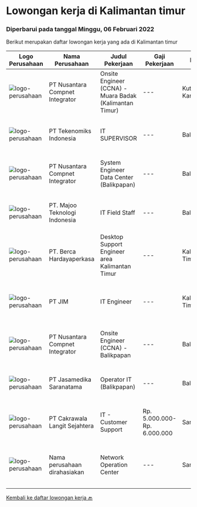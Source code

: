 
  # Lowongan kerja di Kalimantan timur

  ### Diperbarui pada tanggal Minggu, 06 Februari 2022

  Berikut merupakan daftar lowongan kerja yang ada di Kalimantan timur

  |Logo Perusahaan | Nama Perusahaan | Judul Pekerjaan | Gaji Pekerjaan | Lokasi | Deskripsi | Tanggal diunggah | Pranala |
  | -------------- | --------------- | --------------- | --------- | --------- | -------------- | ------- | ----------- |
  |![logo-perusahaan](https://image-service-cdn.seek.com.au/faf1379cb2f8ff5c87162dc20c60c0d2f63dba1c/ee4dce1061f3f616224767ad58cb2fc751b8d2dc)|PT Nusantara Compnet Integrator|Onsite Engineer (CCNA) - Muara Badak (Kalimantan Timur)|---|Kutai Kartanegara|Job Descriptions : Analyze customer needs Provide solutions and give recommendations to the customer according to their needs Preventive and...|Sabtu, 05 Februari 2022|https://www.jobstreet.co.id/id/job/onsite-engineer-ccna-muara-badak-kalimantan-timur-3764542?token=0~63e98592-991a-4446-88a6-17a38a04573b&sectionRank=1&jobId=jobstreet-id-job-3764542|
|![logo-perusahaan](https://image-service-cdn.seek.com.au/43fd691dd47d5702a8948f4665d1d3f89548245c/ee4dce1061f3f616224767ad58cb2fc751b8d2dc)|PT Tekenomiks Indonesia|IT SUPERVISOR|---|Balikpapan|Requirements : Minimum Bachelor’s Degree Computer Science, Information Technology, Information System or equivalent The candidate should have at least...|Kamis, 03 Februari 2022|https://www.jobstreet.co.id/id/job/it-supervisor-3777635?token=0~63e98592-991a-4446-88a6-17a38a04573b&sectionRank=2&jobId=jobstreet-id-job-3777635|
|![logo-perusahaan](https://image-service-cdn.seek.com.au/faf1379cb2f8ff5c87162dc20c60c0d2f63dba1c/ee4dce1061f3f616224767ad58cb2fc751b8d2dc)|PT Nusantara Compnet Integrator|System Engineer Data Center (Balikpapan)|---|Balikpapan|Job Description: Ensure the device is functioning properly (monitoring job) Escalating and being involved in resolving problem (both internal, client...|Kamis, 03 Februari 2022|https://www.jobstreet.co.id/id/job/system-engineer-data-center-balikpapan-3768838?token=0~63e98592-991a-4446-88a6-17a38a04573b&sectionRank=3&jobId=jobstreet-id-job-3768838|
|![logo-perusahaan](https://image-service-cdn.seek.com.au/2a2c8a948d223cf92abbc34c9b4e6cee325386db/ee4dce1061f3f616224767ad58cb2fc751b8d2dc)|PT. Majoo Teknologi Indonesia|IT Field Staff|---|Balikpapan|Deskripsi Pekerjaan: Melakukan instalasi beserta pengaturan software dan hardware majoo. Memberikan edukasi (training) kepada staff / manager/ owner...|Senin, 31 Januari 2022|https://www.jobstreet.co.id/id/job/it-field-staff-3774939?token=0~63e98592-991a-4446-88a6-17a38a04573b&sectionRank=4&jobId=jobstreet-id-job-3774939|
|![logo-perusahaan](https://image-service-cdn.seek.com.au/0c900ac2b5b1a2cf9bee651ce5d069e68ff14c92/ee4dce1061f3f616224767ad58cb2fc751b8d2dc)|PT. Berca Hardayaperkasa|Desktop Support Engineer area Kalimantan Timur|---|Kalimantan Timur|Responsibilities : Analyzing, diagnosing, and installation to several areas including desktop hardware, operating systems, application software and...|Rabu, 02 Februari 2022|https://www.jobstreet.co.id/id/job/desktop-support-engineer-area-kalimantan-timur-3776050?token=0~63e98592-991a-4446-88a6-17a38a04573b&sectionRank=5&jobId=jobstreet-id-job-3776050|
|![logo-perusahaan](https://image-service-cdn.seek.com.au/a87f9759780cf83db90e03a1024b8b391ec97e86/ee4dce1061f3f616224767ad58cb2fc751b8d2dc)|PT JIM|IT Engineer|---|Kalimantan Timur|Tugas dan tanggung jawab : Membuat rangkaian modul microcontroller yang dibutuhkan perusahaan, dengan pemrograman yang berbasis Arduino, Raspberry Pi...|Sabtu, 29 Januari 2022|https://www.jobstreet.co.id/id/job/it-engineer-3756523?token=0~63e98592-991a-4446-88a6-17a38a04573b&sectionRank=6&jobId=jobstreet-id-job-3756523|
|![logo-perusahaan](https://image-service-cdn.seek.com.au/faf1379cb2f8ff5c87162dc20c60c0d2f63dba1c/ee4dce1061f3f616224767ad58cb2fc751b8d2dc)|PT Nusantara Compnet Integrator|Onsite Engineer (CCNA) - Balikpapan|---|Balikpapan|Job Descriptions : Analyze customer needs Provide solutions and give recommendations to the customer according to their needs Preventive and...|Jumat, 28 Januari 2022|https://www.jobstreet.co.id/id/job/onsite-engineer-ccna-balikpapan-3773061?token=0~63e98592-991a-4446-88a6-17a38a04573b&sectionRank=7&jobId=jobstreet-id-job-3773061|
|![logo-perusahaan](https://image-service-cdn.seek.com.au/7cdc071d90abd96b4cf7706a1694f0662aa509a1/ee4dce1061f3f616224767ad58cb2fc751b8d2dc)|PT Jasamedika Saranatama|Operator IT (Balikpapan)|---|Balikpapan|Kualifikasi: Khusus untuk kandidat yang berdomisili di Balikpapan, Kalimantan Timur Minimal Pendidikan D3 Perekam medis/ D3 Keperawatan/ D3 Teknik...|Kamis, 20 Januari 2022|https://www.jobstreet.co.id/id/job/operator-it-balikpapan-3764061?token=0~63e98592-991a-4446-88a6-17a38a04573b&sectionRank=8&jobId=jobstreet-id-job-3764061|
|![logo-perusahaan](https://image-service-cdn.seek.com.au/68f7b542480b2afa2ed53d3e7350f209ffd62254/ee4dce1061f3f616224767ad58cb2fc751b8d2dc)|PT Cakrawala Langit Sejahtera|IT - Customer Support|Rp. 5.000.000-Rp. 6.000.000|Samarinda|Requirements : This position is based in Samarinda open for smart and dynamic preferably below 30 years of age preferably with IT background. Minimum...|Senin, 17 Januari 2022|https://www.jobstreet.co.id/id/job/it-customer-support-3759260?token=0~63e98592-991a-4446-88a6-17a38a04573b&sectionRank=9&jobId=jobstreet-id-job-3759260|
|![logo-perusahaan](https://us.123rf.com/450wm/pavelstasevich/pavelstasevich1811/pavelstasevich181101027/112815900-stock-vector-no-image-available-icon-flat-vector.jpg?ver=6)|Nama perusahaan dirahasiakan|Network Operation Center|---|Samarinda|Deskripsi PekerjaanResponsibilities:Understand and understand well (setup, maintenance and troubleshoot):·        Mikrotik, OpenSource RedHat, CentOS,...|Kamis, 13 Januari 2022|https://www.jobstreet.co.id/id/job/network-operation-center-3755300?token=0~63e98592-991a-4446-88a6-17a38a04573b&sectionRank=10&jobId=jobstreet-id-job-3755300|


  [Kembali ke daftar lowongan kerja 🔙](../README.md#daftar-lowongan-kerja)
  